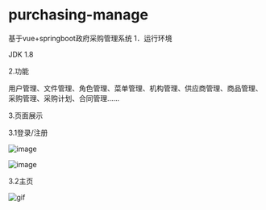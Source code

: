 # purchasing-manage
基于vue+springboot政府采购管理系统
1．运行环境

JDK 1.8

2.功能

用户管理、文件管理、角色管理、菜单管理、机构管理、供应商管理、商品管理、采购管理、采购计划、合同管理……

3.页面展示

3.1登录/注册

![image](https://user-images.githubusercontent.com/48850111/176862376-b60e487c-c318-43e7-8644-20d6d5c07e58.png)

![image](https://user-images.githubusercontent.com/48850111/176862394-5e3d682f-63b0-4daf-8593-ef8eeab29100.png)

3.2主页

![gif](https://user-images.githubusercontent.com/48850111/176862445-b93f89eb-f14a-49ce-8b5d-6d130cb5d715.gif)

